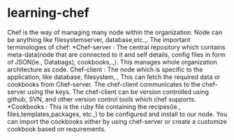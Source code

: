 # learning-chef
  Chef is the way of managing many node within the organization. Node can be anything like filesystemserver, database,etc.,. 
  The important terminologies of chef:
    *Chef-server : The central repository which contains meta-data(node that are connected to it and self details, 
       config files in form of JSON(ie., Databags), cookbooks,.,). This manages whole organization architecture as
       code.
     Chef-client : The node which is specific to the application, like database, filesystem,., This can fetch the required
       data or cookbooks from Chef-server. The chef-client communicates to the chef-server using the keys. The chef-client 
       can be version controlled using github, SVN, and other version control tools which chef supports.
    *Cookbooks : This is the ruby file containing the recipes(ie., files,templates,packages, etc.,) to be configured
       and install to our node. You can import the cookbooks either by using chef-server or create a customize cookbook based
       on requirements.
    
